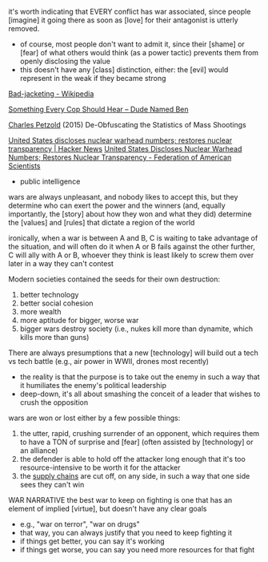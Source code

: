 
it's worth indicating that EVERY conflict has war associated, since people [imagine] it going there as soon as [love] for their antagonist is utterly removed.
- of course, most people don't want to admit it, since their [shame] or [fear] of what others would think (as a power tactic) prevents them from openly disclosing the value
- this doesn't have any [class] distinction, either: the [evil] would represent in the weak if they became strong

[Bad-jacketing - Wikipedia](https://en.m.wikipedia.org/wiki/Bad-jacketing)

[Something Every Cop Should Hear – Dude Named Ben](https://namedben.com/something-every-cop-should-hear/)

[Charles Petzold](http://www.charlespetzold.com/blog/2015/07/De-Obfuscating-the-Statistics-of-Mass-Shootings.html)
(2015) De-Obfuscating the Statistics of Mass Shootings

[United States discloses nuclear warhead numbers; restores nuclear transparency | Hacker News](https://news.ycombinator.com/item?id=41040417)
[United States Discloses Nuclear Warhead Numbers; Restores Nuclear Transparency - Federation of American Scientists](https://fas.org/publication/united-states-discloses-nuclear-warhead-numbers-restores-nuclear-transparency/)
- public intelligence


wars are always unpleasant, and nobody likes to accept this, but they determine who can exert the power and the winners (and, equally importantly, the [story] about how they won and what they did) determine the [values] and [rules] that dictate a region of the world

ironically, when a war is between A and B, C is waiting to take advantage of the situation, and will often do it when A or B fails against the other
further, C will ally with A or B, whoever they think is least likely to screw them over later in a way they can't contest

Modern societies contained the seeds for their own destruction:
1. better technology
2. better social cohesion
3. more wealth
4. more aptitude for bigger, worse war
5. bigger wars destroy society (i.e., nukes kill more than dynamite, which kills more than guns)

There are always presumptions that a new [technology] will build out a tech vs tech battle (e.g., air power in WWII, drones most recently)
- the reality is that the purpose is to take out the enemy in such a way that it humiliates the enemy's political leadership
- deep-down, it's all about smashing the conceit of a leader that wishes to crush the opposition

wars are won or lost either by a few possible things:
1. the utter, rapid, crushing surrender of an opponent, which requires them to have a TON of surprise and [fear] (often assisted by [technology] or an alliance)
2. the defender is able to hold off the attacker long enough that it's too resource-intensive to be worth it for the attacker
3. the [supply chains](logistics) are cut off, on any side, in such a way that one side sees they can't win

WAR NARRATIVE
the best war to keep on fighting is one that has an element of implied [virtue], but doesn't have any clear goals
- e.g., "war on terror", "war on drugs"
- that way, you can always justify that you need to keep fighting it
- if things get better, you can say it's working
- if things get worse, you can say you need more resources for that fight
